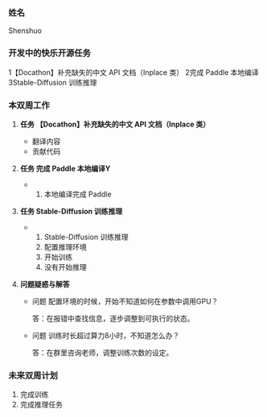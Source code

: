 ### 姓名

Shenshuo

### 开发中的快乐开源任务
1【Docathon】补充缺失的中文 API 文档（Inplace 类）
2完成 Paddle 本地编译
3Stable-Diffusion 训练推理

### 本双周工作

1. **任务 【Docathon】补充缺失的中文 API 文档（Inplace 类）**

   - 翻译内容
   - 贡献代码

2. **任务 完成 Paddle 本地编译Y**

   -
     1. 本地编译完成 Paddle
     
3. **任务 Stable-Diffusion 训练推理**

   -
     1. Stable-Diffusion 训练推理
     2. 配置推理环境
     3. 开始训练
     4. 没有开始推理
     
4. **问题疑惑与解答**

   - 问题 配置环境的时候，开始不知道如何在参数中调用GPU？

     答：在报错中查找信息，逐步调整到可执行的状态。 

   - 问题 训练时长超过算力8小时，不知道怎么办？

     答：在群里咨询老师，调整训练次数的设定。

### 未来双周计划

1. 完成训练
2. 完成推理任务

